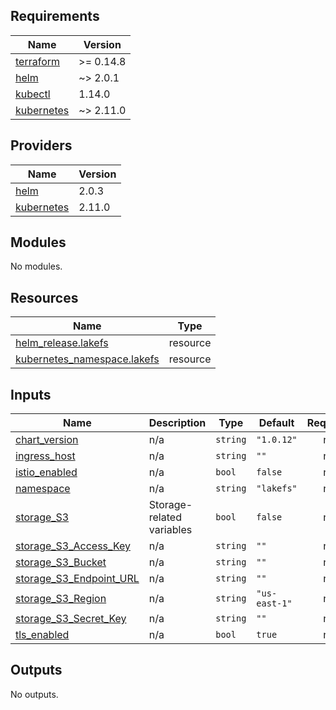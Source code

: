 <!-- BEGIN_TF_DOCS -->
## Requirements

| Name | Version |
|------|---------|
| <a name="requirement_terraform"></a> [terraform](#requirement\_terraform) | >= 0.14.8 |
| <a name="requirement_helm"></a> [helm](#requirement\_helm) | ~> 2.0.1 |
| <a name="requirement_kubectl"></a> [kubectl](#requirement\_kubectl) | 1.14.0 |
| <a name="requirement_kubernetes"></a> [kubernetes](#requirement\_kubernetes) | ~> 2.11.0 |

## Providers

| Name | Version |
|------|---------|
| <a name="provider_helm"></a> [helm](#provider\_helm) | 2.0.3 |
| <a name="provider_kubernetes"></a> [kubernetes](#provider\_kubernetes) | 2.11.0 |

## Modules

No modules.

## Resources

| Name | Type |
|------|------|
| [helm_release.lakefs](https://registry.terraform.io/providers/hashicorp/helm/latest/docs/resources/release) | resource |
| [kubernetes_namespace.lakefs](https://registry.terraform.io/providers/hashicorp/kubernetes/latest/docs/resources/namespace) | resource |

## Inputs

| Name | Description | Type | Default | Required |
|------|-------------|------|---------|:--------:|
| <a name="input_chart_version"></a> [chart\_version](#input\_chart\_version) | n/a | `string` | `"1.0.12"` | no |
| <a name="input_ingress_host"></a> [ingress\_host](#input\_ingress\_host) | n/a | `string` | `""` | no |
| <a name="input_istio_enabled"></a> [istio\_enabled](#input\_istio\_enabled) | n/a | `bool` | `false` | no |
| <a name="input_namespace"></a> [namespace](#input\_namespace) | n/a | `string` | `"lakefs"` | no |
| <a name="input_storage_S3"></a> [storage\_S3](#input\_storage\_S3) | Storage-related variables | `bool` | `false` | no |
| <a name="input_storage_S3_Access_Key"></a> [storage\_S3\_Access\_Key](#input\_storage\_S3\_Access\_Key) | n/a | `string` | `""` | no |
| <a name="input_storage_S3_Bucket"></a> [storage\_S3\_Bucket](#input\_storage\_S3\_Bucket) | n/a | `string` | `""` | no |
| <a name="input_storage_S3_Endpoint_URL"></a> [storage\_S3\_Endpoint\_URL](#input\_storage\_S3\_Endpoint\_URL) | n/a | `string` | `""` | no |
| <a name="input_storage_S3_Region"></a> [storage\_S3\_Region](#input\_storage\_S3\_Region) | n/a | `string` | `"us-east-1"` | no |
| <a name="input_storage_S3_Secret_Key"></a> [storage\_S3\_Secret\_Key](#input\_storage\_S3\_Secret\_Key) | n/a | `string` | `""` | no |
| <a name="input_tls_enabled"></a> [tls\_enabled](#input\_tls\_enabled) | n/a | `bool` | `true` | no |

## Outputs

No outputs.
<!-- END_TF_DOCS -->